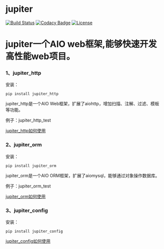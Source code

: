 # jupiter

[![Build Status](https://travis-ci.org/dianbaer/jupiter.svg?branch=master)](https://travis-ci.org/dianbaer/jupiter)
[![Codacy Badge](https://api.codacy.com/project/badge/Grade/8c69b645d91f4407a74dcf1e56d67e52)](https://www.codacy.com/app/232365732/jupiter?utm_source=github.com&amp;utm_medium=referral&amp;utm_content=dianbaer/jupiter&amp;utm_campaign=Badge_Grade)
[![License](https://img.shields.io/badge/License-MIT-blue.svg)](LICENSE)


# jupiter一个AIO web框架,能够快速开发高性能web项目。


### 1、jupiter_http

安装：
	
	pip install jupiter_http
	

jupiter_http是一个AIO Web框架，扩展了aiohttp，增加扫描、注解、过滤、模板等功能。


例子：jupiter_http_test


[jupiter_http如何使用](./jupiter_http)



### 2、jupiter_orm

安装：

	pip install jupiter_orm
	

jupiter_orm是一个AIO ORM框架，扩展了aiomysql，能够通过对象操作数据库。


例子：jupiter_orm_test


[jupiter_orm如何使用](./jupiter_orm)


### 3、jupiter_config

安装：

	pip install jupiter_config
	
	
[jupiter_config如何使用](./jupiter_config)



	
